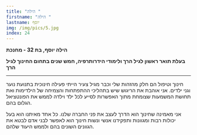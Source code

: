 ```yaml
---
title: "הילה "
firstname: "הילה "
lastname: יוסף
img: /img/pics/5.jpg
index: 24
---
```

**הילה יוסף, בת 32 - מחנכת**

**בעלת תואר ראשון לגיל הרך ולימודי הידרותרפיה, חמש שנים בתחום החינוך לגיל הרך**

- - -



חינוך וטיפול הם חלק מהזהות שלי וכבר מגיל צעיר הייתי פעילה חינוכית בתנועת נוער וגני ילדים. אני אוהבת את הריגוש שיש בתהליכי ההתפתחות והצמיחה של הילדימות ואת תחושת המשמעות שצומחת מתוך האפשרות לסייע לכל ילד וילדה לממש את הפונטציאל הגלום בהם.

אני מאמינה שחינוך הוא הדרך לעצב את פני החברה שלנו. כל אחד מאיתנו הוא בעל יכולות רבות ומגוונות ותפקידנו אנשי ונשות חינוך הוא לאפשר לבני אדם לבטא את הגוונים השונים בהם ולממש היעוד שלהם.